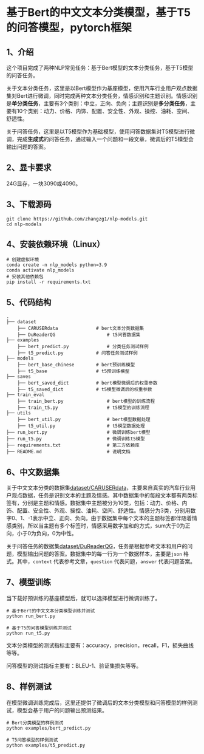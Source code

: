 # 基于Bert的中文文本分类模型，基于T5的问答模型，pytorch框架

## 1、介绍

这个项目完成了两种NLP常见任务：基于Bert模型的文本分类任务，基于T5模型的问答任务。

关于文本分类任务，这里是以Bert模型作为基座模型，使用汽车行业用户观点数据集对Bert进行微调，同时完成两种文本分类任务，情感识别和主题识别。情感识别是**单分类任务**，主要有3个类别：中立，正向、负向；主题识别是**多分类任务**，主要有10个类别：动力、价格、内饰、配置、安全性、外观、操控、油耗、空间、舒适性。

关于问答任务，这里是以T5模型作为基础模型，使用问答数据集对T5模型进行微调，完成**生成式**的问答任务，通过输入一个问题和一段文章，微调后的T5模型会输出问题的答案。

## 2、显卡要求

24G显存，一块3090或4090。

## 3、下载源码

```
git clone https://github.com/zhangzg1/nlp-models.git
cd nlp-models
```

## 4、安装依赖环境（Linux）

```
# 创建虚拟环境
conda create -n nlp_models python=3.9
conda activate nlp_models
# 安装其他依赖包
pip install -r requirements.txt
```

## 5、代码结构

```text
.
├── dataset                           
    ├── CARUSERdata	             # bert文本分类数据集
    ├── DuReaderQG                   # t5问答数据集
├── examples
    ├── bert_predict.py              # 分类任务测试样例
    ├── t5_predict.py		     # 问答任务测试样例
├── models
    ├── bert_base_chinese        # bert预训练模型
    ├── t5_base                  # t5预训练模型
├── saves
    ├── bert_saved_dict          # bert模型微调后的权重参数
    ├── t5_saved_dict            # t5模型微调后的权重参数
├── train_eval
    ├── train_bert.py                # bert模型的训练流程
    ├── train_t5.py                  # t5模型的训练流程
├── utils
    ├── bert_util.py                 # bert模型数据处理
    ├── t5_util.py                   # t5模型数据处理
├── run_bert.py                      # 微调训练bert模型
├── run_t5.py                        # 微调训练t5模型
├── requirements.txt                 # 第三方依赖库
├── README.md                        # 说明文档             
```

## 6、中文数据集

关于中文文本分类的数据集[dataset/CARUSERdata](https://github.com/zhangzg1/nlp-models/tree/main/dataset/CARUSERdata)，主要来自真实的汽车行业用户观点数据，任务是识别文本的主题及情感。其中数据集中的每段文本都有两类标签有，分别是主题和情感。数据集中主题被分为10类，包括：动力、价格、内饰、配置、安全性、外观、操控、油耗、空间、舒适性。情感分为3类，分别用数字0、1、-1表示中立、正向、负向。由于数据集中每个文本的主题标签都伴随着情感类别，所以当主题有多个标签时，情感采用数字加和的方式，sum大于0为正向，小于0为负向，0为中性。

关于问答任务的数据集[dataset/DuReaderQG](https://github.com/zhangzg1/nlp-models/tree/main/dataset/DuReaderQG)，任务是根据参考文本和用户的问题，模型输出问题的答案。数据集中的每一行为一个数据样本，主要是`json` 格式。其中，`context` 代表参考文章，`question` 代表问题，`answer` 代表问题答案。

## 7、模型训练

当下载好预训练的基座模型后，就可以选择模型进行微调训练了。

```
# 基于Bert的中文文本分类模型训练并测试
python run_bert.py

# 基于T5的问答模型训练并测试
python run_t5.py
```

文本分类模型的测试指标主要有：accuracy，precision，recall，F1，损失曲线等等。

问答模型的测试指标主要有：BLEU-1、验证集损失等等。

## 8、样例测试

在模型微调训练完成后，这里还提供了微调后的文本分类模型和问答模型的样例测试，模型会基于用户的问题输出预测结果。

```
# Bert分类模型的样例测试
python examples/bert_predict.py

# T5问答模型的样例测试
python examples/t5_predict.py
```